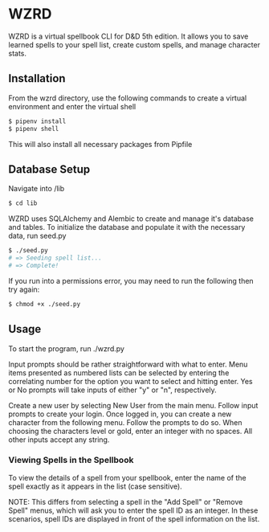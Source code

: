 # WZRD
WZRD is a virtual spellbook CLI for D&D 5th edition. It allows you to save learned spells to your spell list, create custom spells, and manage character stats.

## Installation

From the wzrd directory, use the following commands to create a virtual environment and enter the virtual shell

```bash
$ pipenv install
$ pipenv shell
```

This will also install all necessary packages from Pipfile

## Database Setup

Navigate into /lib

```bash
$ cd lib
```
WZRD uses SQLAlchemy and Alembic to create and manage it's database and tables. To initialize the database and populate it with the necessary data, run seed.py

```bash
$ ./seed.py
# => Seeding spell list...
# => Complete!
```

If you run into a permissions error, you may need to run the following then try again:

```bash
$ chmod +x ./seed.py
```

## Usage

To start the program, run ./wzrd.py

Input prompts should be rather straightforward with what to enter.
Menu items presented as numbered lists can be selected by entering the correlating number for the option you want to select and hitting enter.
Yes or No prompts will take inputs of either "y" or "n", respectively.

Create a new user by selecting New User from the main menu. Follow input prompts to create your login. Once logged in, you can create a new character from the following menu. Follow the prompts to do so. When choosing the characters level or gold, enter an integer with no spaces. All other inputs accept any string.

### Viewing Spells in the Spellbook

To view the details of a spell from your spellbook, enter the name of the spell exactly as it appears in the list (case sensitive). 

NOTE: This differs from selecting a spell in the "Add Spell" or "Remove Spell" menus, which will ask you to enter the spell ID as an integer. In these scenarios, spell IDs are displayed in front of the spell information on the list.
